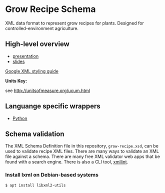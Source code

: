 # Grow Recipe Schema

XML data format to represent grow recipes for plants. Designed for controlled-environment agriculture.

## High-level overview
- [presentation](https://www.youtube.com/watch?v=Zhoeu7jPA-w)
- [slides](https://njason.github.io/grow-recipe-schema/presentation)

[Google XML styling guide](https://google.github.io/styleguide/xmlstyle.html)

**Units Key:**

see http://unitsofmeasure.org/ucum.html

## Languange specific wrappers
 - [Python](https://github.com/njason/grow-recipe-python)

## Schema validation

The XML Schema Definition file in this repository, `grow-recipe.xsd`, can be used to validate recipe XML files. There are many ways to validate an XML file against a schema. There are many free XML validator web apps that be found with a search engine. There is also a CLI tool, [xmllint](http://xmlsoft.org/xmllint.html).

### Install lxml on Debian-based systems

`$ apt install libxml2-utils`
